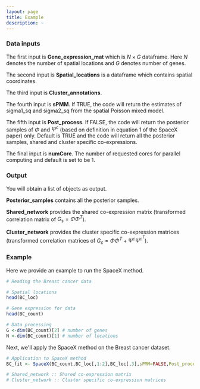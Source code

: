 ```yaml
---
layout: page
title: Example
description: ~
---
```


### Data inputs

The first input is **Gene_expression_mat** which is $N \times G$ dataframe. Here $N$ denotes the number of spatial locations and $G$ denotes number of genes. 

The second input is **Spatial_locations** is a dataframe which contains spatial coordinates.

The third input is **Cluster_annotations**.

The fourth input is **sPMM**. If TRUE, the code will return the estimates of sigma1_sq and sigma2_sq from the spatial Poisson mixed model.

The fifth input is **Post_process**. If FALSE, the code will return the posterior samples of $\Phi$ and $\Psi^c$ (based on definition in equation 1 of the SpaceX paper) only. Default is TRUE and the code will return all the posterior samples, shared and cluster specific co-expressions.

The final input is **numCore**. The number of requested cores for parallel computing and default is set to be 1. 

### Output
You will obtain a list of objects as output.

**Posterior_samples**	contains all the posterior samples.

**Shared_network** provides the shared co-expression matrix (transformed correlation matrix of $G_{s} = \Phi \Phi^{T}$).

**Cluster_network** provides the cluster specific co-expression matrices (transformed correlation matrices of $G_{c} = \Phi \Phi^{T} + \Psi^{c} {\Psi^{c^{T}}}$).


### Example
Here we provide an example to run the SpaceX method. 
``` r
# Reading the Breast cancer data

# Spatial locations
head(BC_loc)

# Gene expression for data
head(BC_count) 

# Data processing
G <-dim(BC_count)[2] # number of genes
N <-dim(BC_count)[1] # number of locations
```

Next, we'll apply the SpaceX method on the Breast cancer dataset.

``` r
# Application to SpaceX method
BC_fit <- SpaceX(BC_count,BC_loc[,1:2],BC_loc[,3],sPMM=FALSE,Post_process = TRUE, numCore=2)

# Shared_network :: Shared co-expression matrix
# Cluster_network :: Cluster specific co-expression matrices
```

